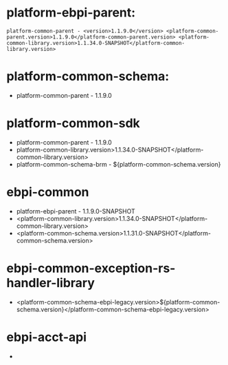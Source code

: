 # platform-ebpi-parent:
`platform-common-parent - <version>1.1.9.0</version>
       <platform-common-parent.version>1.1.9.0</platform-common-parent.version>
 <platform-common-library.version>1.1.34.0-SNAPSHOT</platform-common-library.version>`
# platform-common-schema:
* <artifactId>platform-common-parent</artifactId> - <version>1.1.9.0</version>
# platform-common-sdk
* <artifactId>platform-common-parent</artifactId> - <version>1.1.9.0</version>
* platform-common-library.version>1.1.34.0-SNAPSHOT</platform-common-library.version>
* <artifactId>platform-common-schema-brm</artifactId> - <version>${platform-common-schema.version}</version>
# ebpi-common
* <artifactId>platform-ebpi-parent</artifactId> - <version>1.1.9.0-SNAPSHOT</version>
* <platform-common-library.version>1.1.34.0-SNAPSHOT</platform-common-library.version>
* <platform-common-schema.version>1.1.31.0-SNAPSHOT</platform-common-schema.version>
# ebpi-common-exception-rs-handler-library
* <platform-common-schema-ebpi-legacy.version>${platform-common-schema.version}</platform-common-schema-ebpi-legacy.version>
# ebpi-acct-api
* 
